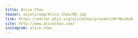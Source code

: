 ```yaml
---
title: Alice Chau
teaser: assets/img/Alice_Chau/00.jpg
link: https://editor.p5js.org/alicechau/present/NtrWcxOu8
site: http://www.alicechau.com/
instagram: alice.chau
---
```

